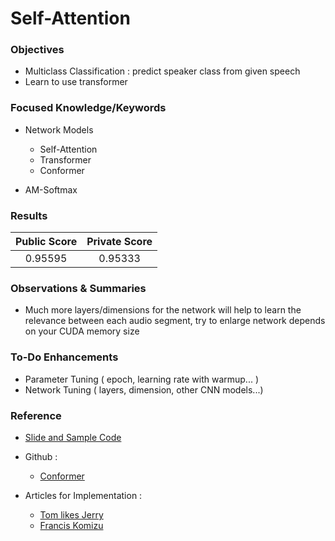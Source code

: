Self-Attention 
===
### **Objectives**
  * Multiclass Classification : predict speaker class from given speech
  * Learn to use transformer

 
### **Focused Knowledge/Keywords**
  * Network Models
      - Self-Attention
      - Transformer
      - Conformer
   
  * AM-Softmax

### **Results**
| Public Score | Private Score |
| :-----------:| :------------:|
| 0.95595      | 0.95333       |

### **Observations & Summaries**
  * Much more layers/dimensions for the network will help to learn the relevance between each audio segment, 
    try to enlarge network depends on your CUDA memory size

### **To-Do Enhancements**
  * Parameter Tuning ( epoch, learning rate with warmup... )
  * Network Tuning ( layers, dimension, other CNN models...)


### **Reference**
  * [Slide and Sample Code](https://speech.ee.ntu.edu.tw/~hylee/ml/2021-spring.html)
  * Github : 
      - [Conformer](https://github.com/lucidrains/conformer)
      
  * Articles for Implementation : 
      - [Tom likes Jerry](https://blog.csdn.net/qq_43319080/article/details/120256218?spm=1001.2101.3001.6650.7&utm_medium=distribute.pc_relevant.none-task-blog-2%7Edefault%7EBlogCommendFromBaidu%7ERate-7.pc_relevant_default&depth_1-utm_source=distribute.pc_relevant.none-task-blog-2%7Edefault%7EBlogCommendFromBaidu%7ERate-7.pc_relevant_default&utm_relevant_index=12)
      - [Francis Komizu](https://zhuanlan.zhihu.com/p/439212197)


